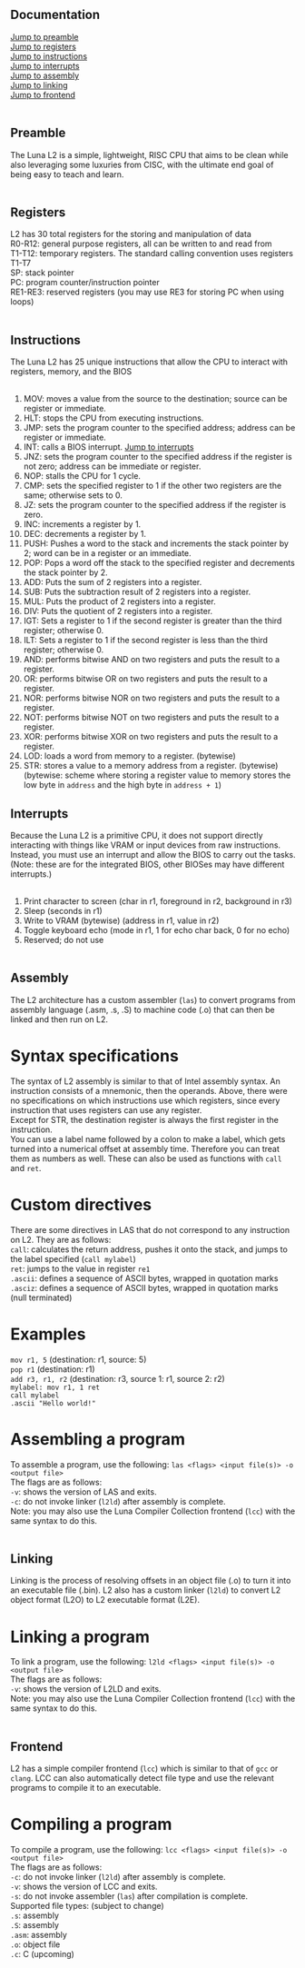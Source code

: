 ## Documentation
[Jump to preamble](#preamble)<br>
[Jump to registers](#registers)<br>
[Jump to instructions](#instructions)<br>
[Jump to interrupts](#interrupts)<br>
[Jump to assembly](#assembly)<br>
[Jump to linking](#linking)<br>
[Jump to frontend](#frontend)<br><br>

## Preamble
The Luna L2 is a simple, lightweight, RISC CPU that aims to be clean while also leveraging some luxuries from CISC, with the ultimate end goal of being easy to teach and learn.<br><br>

## Registers
L2 has 30 total registers for the storing and manipulation of data<br>
R0-R12: general purpose registers, all can be written to and read from<br>
T1-T12: temporary registers. The standard calling convention uses registers T1-T7<br>
SP: stack pointer<br>
PC: program counter/instruction pointer<br>
RE1-RE3: reserved registers (you may use RE3 for storing PC when using loops)<br><br>

## Instructions
The Luna L2 has 25 unique instructions that allow the CPU to interact with registers, memory, and the BIOS<br><br>

1. MOV: moves a value from the source to the destination; source can be register or immediate.<br>
2. HLT: stops the CPU from executing instructions.<br>
3. JMP: sets the program counter to the specified address; address can be register or immediate.<br>
4. INT: calls a BIOS interrupt. [Jump to interrupts](#interrupts)<br> 
5. JNZ: sets the program counter to the specified address if the register is not zero; address can be immediate or register.<br>
6. NOP: stalls the CPU for 1 cycle.<br>
7. CMP: sets the specified register to 1 if the other two registers are the same; otherwise sets to 0.<br>
8. JZ: sets the program counter to the specified address if the register is zero.<br>
9. INC: increments a register by 1.<br>
10. DEC: decrements a register by 1.<br>
11. PUSH: Pushes a word to the stack and increments the stack pointer by 2; word can be in a register or an immediate.<br>
12. POP: Pops a word off the stack to the specified register and decrements the stack pointer by 2.<br>
13. ADD: Puts the sum of 2 registers into a register.<br>
14. SUB: Puts the subtraction result of 2 registers into a register.<br>
15. MUL: Puts the product of 2 registers into a register.<br>
16. DIV: Puts the quotient of 2 registers into a register.<br>
17. IGT: Sets a register to 1 if the second register is greater than the third register; otherwise 0.<br>
18. ILT: Sets a register to 1 if the second register is less than the third register; otherwise 0.<br>
19. AND: performs bitwise AND on two registers and puts the result to a register.<br>
20. OR:  performs bitwise OR on two registers and puts the result to a register.<br>
21. NOR:  performs bitwise NOR on two registers and puts the result to a register.<br>
22. NOT: performs bitwise NOT on two registers and puts the result to a register.<br> 
23. XOR: performs bitwise XOR on two registers and puts the result to a register.<br>
24. LOD: loads a word from memory to a register. (bytewise)<br>
25. STR: stores a value to a memory address from a register. (bytewise)<br>
(bytewise: scheme where storing a register value to memory stores the low byte in `address` and the high byte in `address + 1`)

## Interrupts
Because the Luna L2 is a primitive CPU, it does not support directly interacting with things like VRAM or input devices from raw instructions. Instead, you must use an interrupt and allow the BIOS to carry out the tasks. (Note: these are for the integrated BIOS, other BIOSes may have different interrupts.)<br><br>

1. Print character to screen (char in r1, foreground in r2, background in r3)<br>
2. Sleep (seconds in r1)<br>
3. Write to VRAM (bytewise) (address in r1, value in r2)<br>
4. Toggle keyboard echo (mode in r1, 1 for echo char back, 0 for no echo)<br>
5. Reserved; do not use<br><br>

## Assembly
The L2 architecture has a custom assembler (`las`) to convert programs from assembly language (.asm, .s, .S) to machine code (.o) that can then be linked and then run on L2.<br>
# Syntax specifications
The syntax of L2 assembly is similar to that of Intel assembly syntax. An instruction consists of a mnemonic, then the operands. Above, there were no specifications on which instructions use which registers, since every instruction that uses registers can use any register.<br>
Except for STR, the destination register is always the first register in the instruction.<br>
You can use a label name followed by a colon to make a label, which gets turned into a numerical offset at assembly time. Therefore you can treat them as numbers as well. These can also be used as functions with `call` and `ret`.<br>
# Custom directives
There are some directives in LAS that do not correspond to any instruction on L2. They are as follows:<br>
`call`: calculates the return address, pushes it onto the stack, and jumps to the label specified (`call mylabel`)<br>
`ret`: jumps to the value in register `re1`<br>
`.ascii`: defines a sequence of ASCII bytes, wrapped in quotation marks<br>
`.asciz`: defines a sequence of ASCII bytes, wrapped in quotation marks (null terminated)<br>
# Examples
`mov r1, 5` (destination: r1, source: 5)<br>
`pop r1` (destination: r1)<br>
`add r3, r1, r2` (destination: r3, source 1: r1, source 2: r2)<br>
`mylabel:
    mov r1, 1
    ret`<br>
`call mylabel`<br>
`.ascii "Hello world!"`<br>
# Assembling a program
To assemble a program, use the following: `las <flags> <input file(s)> -o <output file>`<br>
The flags are as follows:<br>
`-v`: shows the version of LAS and exits.<br>
`-c`: do not invoke linker (`l2ld`) after assembly is complete.<br>
Note: you may also use the Luna Compiler Collection frontend (`lcc`) with the same syntax to do this.<br><br>

## Linking
Linking is the process of resolving offsets in an object file (.o) to turn it into an executable file (.bin). L2 also has a custom linker (`l2ld`) to convert L2 object format (L2O) to L2 executable format (L2E).<br>
# Linking a program
To link a program, use the following: `l2ld <flags> <input file(s)> -o <output file>`<br>
The flags are as follows:<br>
`-v`: shows the version of L2LD and exits.<br>
Note: you may also use the Luna Compiler Collection frontend (`lcc`) with the same syntax to do this.<br><br>

## Frontend
L2 has a simple compiler frontend (`lcc`) which is similar to that of `gcc` or `clang`. LCC can also automatically detect file type and use the relevant programs to compile it to an executable.<br>
# Compiling a program
To compile a program, use the following: `lcc <flags> <input file(s)> -o <output file>`<br>
The flags are as follows:<br>
`-c`: do not invoke linker (`l2ld`) after assembly is complete.<br>
`-v`: shows the version of LCC and exits.<br>
`-s`: do not invoke assembler (`las`) after compilation is complete.<br>
Supported file types: (subject to change)<br>
`.s`: assembly<br>
`.S`: assembly<br>
`.asm`: assembly<br>
`.o`: object file<br>
`.c`: C (upcoming)
